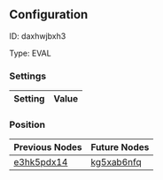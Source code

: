 # <nil>
## Configuration
ID:  daxhwjbxh3

Type: EVAL 


### Settings
| Setting | Value  |
| :------------------------ | ---------------------------------------- |
 




### Position
| Previous Nodes | Future Nodes |
| :------------- | ------------ |
| [e3hk5pdx14](./e3hk5pdx14.md) | [kg5xab6nfq](./kg5xab6nfq.md) |